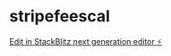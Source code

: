 # stripefeescal

[Edit in StackBlitz next generation editor ⚡️](https://stackblitz.com/~/github.com/Shah63729/stripefeescal)